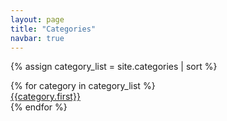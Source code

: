 ```yaml
---
layout: page
title: "Categories"
navbar: true
---
```


{% assign category_list = site.categories | sort %}
<div class="recipe-grid">
{% for category in category_list %}
<div class="recipe-card">
  <a href="{{site.baseurl}}/category/{{category.first}}/index.html">{{category.first}}</a>
</div>
{% endfor %}
</div>
